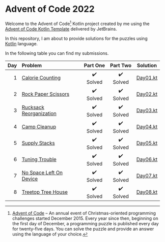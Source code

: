 # Advent of Code 2022

Welcome to the Advent of Code[^aoc] Kotlin project created by me using the [Advent of Code Kotlin Template][template] delivered by JetBrains.

In this repository, I am about to provide solutions for the puzzles using [Kotlin][kotlin] language.

[^aoc]:
    [Advent of Code][aoc] – An annual event of Christmas-oriented programming challenges started December 2015.
    Every year since then, beginning on the first day of December, a programming puzzle is published every day for twenty-five days.
    You can solve the puzzle and provide an answer using the language of your choice.

[aoc]: https://adventofcode.com
[docs]: https://kotlinlang.org/docs/home.html
[github]: https://github.com/frascu
[issues]: https://github.com/kotlin-hands-on/advent-of-code-kotlin-template/issues
[kotlin]: https://kotlinlang.org
[slack]: https://surveys.jetbrains.com/s3/kotlin-slack-sign-up
[template]: https://github.com/kotlin-hands-on/advent-of-code-kotlin-template


In the following table you can find my submissions.

| Day | Problem  |  Part One |  Part Two |  Solution  |
| --: |   :--    |    :-:    |    :-:    |    :-:     |
|  1  | [Calorie Counting](https://adventofcode.com/2022/day/1)        | :heavy_check_mark: Solved | :heavy_check_mark: Solved | [Day01.kt](src/main/kotlin/Day01.kt)  |
|  2  | [Rock Paper Scissors](https://adventofcode.com/2022/day/2)     | :heavy_check_mark: Solved | :heavy_check_mark: Solved | [Day02.kt](src/main/kotlin/Day02.kt)  |
|  3  | [Rucksack Reorganization](https://adventofcode.com/2022/day/3) | :heavy_check_mark: Solved | :heavy_check_mark: Solved | [Day03.kt](src/main/kotlin/Day03.kt)  |
|  4  | [Camp Cleanup](https://adventofcode.com/2022/day/4)            | :heavy_check_mark: Solved | :heavy_check_mark: Solved | [Day04.kt](src/main/kotlin/Day04.kt)  |
|  5  | [Supply Stacks](https://adventofcode.com/2022/day/5)           | :heavy_check_mark: Solved | :heavy_check_mark: Solved | [Day05.kt](src/main/kotlin/Day05.kt)  |
|  6  | [Tuning Trouble](https://adventofcode.com/2022/day/6)          | :heavy_check_mark: Solved | :heavy_check_mark: Solved | [Day06.kt](src/main/kotlin/Day06.kt)  |
|  7  | [No Space Left On Device](https://adventofcode.com/2022/day/7) | :heavy_check_mark: Solved | :heavy_check_mark: Solved | [Day07.kt](src/main/kotlin/Day07.kt)  |
|  8  | [Treetop Tree House](https://adventofcode.com/2022/day/8)      | :heavy_check_mark: Solved | :heavy_check_mark: Solved | [Day08.kt](src/main/kotlin/Day08.kt)  |